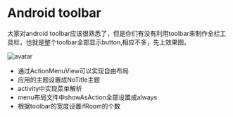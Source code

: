 # Android toolbar

大家对android toolbar应该很熟悉了，但是你们有没有利用toolbar来制作全栏工具栏，也就是整个toolbar全部显示button,相应不多，先上效果图。

![avatar](images/1.jpg)

- 通过ActionMenuView可以实现自由布局
- 应用的主题设置成NoTitle主题
- activity中实现菜单解析
- menu布局文件中showAsAction全部设置成always
- 根据toolbar的宽度设置ifRoom的个数
